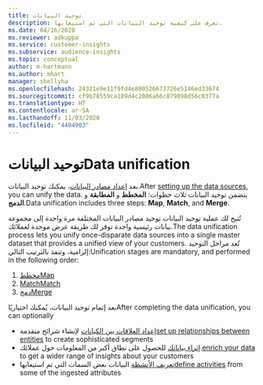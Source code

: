 ```yaml
---
title: توحيد البيانات
description: تعرف على كيفية توحيد البيانات التي تم استيعابها.
ms.date: 04/16/2020
ms.reviewer: adkuppa
ms.service: customer-insights
ms.subservice: audience-insights
ms.topic: conceptual
author: m-hartmann
ms.author: mhart
manager: shellyha
ms.openlocfilehash: 24321e9e11f9fd4e800526673726e5146ed33674
ms.sourcegitcommit: cf9b78559ca189d4c2086a66c879098d56c0377a
ms.translationtype: HT
ms.contentlocale: ar-SA
ms.lasthandoff: 11/03/2020
ms.locfileid: "4404903"
---
```

# <a name="data-unification"></a><span data-ttu-id="18d71-103">توحيد البيانات</span><span class="sxs-lookup"><span data-stu-id="18d71-103">Data unification</span></span>

<span data-ttu-id="18d71-104">بعد [إعداد مصادر البيانات](data-sources.md)، يمكنك توحيد البيانات.</span><span class="sxs-lookup"><span data-stu-id="18d71-104">After [setting up the data sources](data-sources.md), you can unify the data.</span></span> <span data-ttu-id="18d71-105">يتضمن توحيد البيانات ثلاث خطوات: **المخطط** و **المطابقة** و **الدمج**.</span><span class="sxs-lookup"><span data-stu-id="18d71-105">Data unification includes three steps: **Map**, **Match**, and **Merge**.</span></span>

<span data-ttu-id="18d71-106">تُتيح لك عملية توحيد البيانات توحيد مصادر البيانات المختلفة مرة واحدة إلى مجموعة بيانات رئيسية واحدة توفر لك طريقة عرض موحدة لعملائك.</span><span class="sxs-lookup"><span data-stu-id="18d71-106">The data unification process lets you unify once-disparate data sources into a single master dataset that provides a unified view of your customers.</span></span> <span data-ttu-id="18d71-107">تُعد مراحل التوحيد إلزامية، وتنفذ بالترتيب التالي:</span><span class="sxs-lookup"><span data-stu-id="18d71-107">Unification stages are mandatory, and performed in the following order:</span></span>

1. [<span data-ttu-id="18d71-108">مخطط</span><span class="sxs-lookup"><span data-stu-id="18d71-108">Map</span></span>](map-entities.md)
2. [<span data-ttu-id="18d71-109">Match</span><span class="sxs-lookup"><span data-stu-id="18d71-109">Match</span></span>](match-entities.md)
3. [<span data-ttu-id="18d71-110">دمج</span><span class="sxs-lookup"><span data-stu-id="18d71-110">Merge</span></span>](merge-entities.md)

<span data-ttu-id="18d71-111">بعد إتمام توحيد البيانات، يُمكنك اختياريًا</span><span class="sxs-lookup"><span data-stu-id="18d71-111">After completing the data unification, you can optionally</span></span>

- <span data-ttu-id="18d71-112">[إعداد العلاقات بين الكيانات](relationships.md) لإنشاء شرائح متقدمة</span><span class="sxs-lookup"><span data-stu-id="18d71-112">[set up relationships between entities](relationships.md) to create sophisticated segments</span></span>
- <span data-ttu-id="18d71-113">[إثراء بياناتك](enrichment-hub.md) للحصول على نطاق أكبر من المعلومات حول عملائك.</span><span class="sxs-lookup"><span data-stu-id="18d71-113">[enrich your data](enrichment-hub.md) to get a wider range of insights about your customers</span></span>
- <span data-ttu-id="18d71-114">[تعريف الأنشطة](activities.md) البيانات بعض السمات التي تم استيعابها</span><span class="sxs-lookup"><span data-stu-id="18d71-114">[define activities](activities.md) from some of the ingested attributes</span></span>
